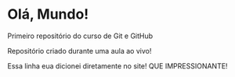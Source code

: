 # Olá, Mundo!
 Primeiro repositório do curso de Git e GitHub

 Repositório criado durante uma aula ao vivo!
 
 Essa linha eua dicionei diretamente no site! QUE IMPRESSIONANTE!

